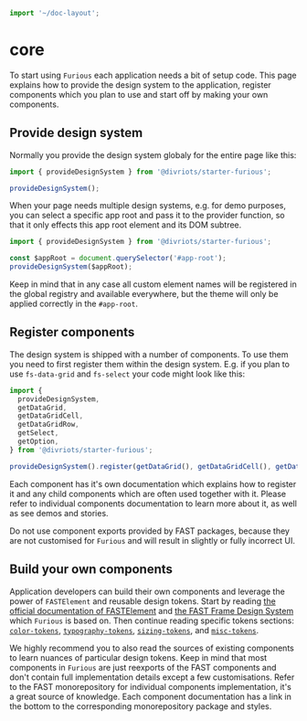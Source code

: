```js script
import '~/doc-layout';
```

# core

To start using `Furious` each application needs a bit of setup code. This page explains how to provide the design system to the application, register components which you plan to use and start off by making your own components.

## Provide design system

Normally you provide the design system globaly for the entire page like this:

```ts
import { provideDesignSystem } from '@divriots/starter-furious';

provideDesignSystem();
```

When your page needs multiple design systems, e.g. for demo purposes, you can select a specific app root and pass it to the provider function, so that it only effects this app root element and its DOM subtree.

```ts
import { provideDesignSystem } from '@divriots/starter-furious';

const $appRoot = document.querySelector('#app-root');
provideDesignSystem($appRoot);
```

Keep in mind that in any case all custom element names will be registered in the global registry and available everywhere, but the theme will only be applied correctly in the `#app-root`.

## Register components

The design system is shipped with a number of components. To use them you need to first register them within the design system. E.g. if you plan to use `fs-data-grid` and `fs-select` your code might look like this:

```ts
import {
  provideDesignSystem,
  getDataGrid,
  getDataGridCell,
  getDataGridRow,
  getSelect,
  getOption,
} from '@divriots/starter-furious';

provideDesignSystem().register(getDataGrid(), getDataGridCell(), getDataGridRow(), getSelect(), getOption());
```

Each component has it's own documentation which explains how to register it and any child components which are often used together with it. Please refer to individual components documentation to learn more about it, as well as see demos and stories.

Do not use component exports provided by FAST packages, because they are not customised for `Furious` and will result in slightly or fully incorrect UI.

## Build your own components

Application developers can build their own components and leverage the power of `FASTElement` and reusable design tokens. Start by reading [the official documentation of FASTElement](https://www.fast.design/docs/fast-element/getting-started/) and [the FAST Frame Design System](https://www.fast.design/docs/design-systems/fast-frame/) which `Furious` is based on. Then continue reading specific tokens sections: [`color-tokens`](../../color-tokens/doc/color-tokens.md), [`typography-tokens`](../../typography-tokens/doc/typography-tokens.md), [`sizing-tokens`](../../sizing-tokens/doc/sizing-tokens.md), and [`misc-tokens`](../../misc-tokens/doc/misc-tokens.md).

We highly recommend you to also read the sources of existing components to learn nuances of particular design tokens. Keep in mind that most components in `Furious` are just reexports of the FAST components and don't contain full implementation details except a few customisations. Refer to the FAST monorepository for individual components implementation, it's a great source of knowledge. Each component documentation has a link in the bottom to the corresponding monorepository package and styles.
